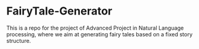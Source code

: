 # FairyTale-Generator
This is a repo for the project of Advanced Project in Natural Language processing, where we aim at generating fairy tales based on a fixed story structure.
